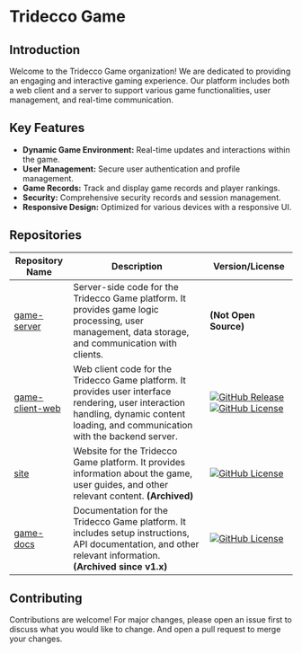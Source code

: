 # Tridecco Game

## Introduction

Welcome to the Tridecco Game organization! We are dedicated to providing an engaging and interactive gaming experience. Our platform includes both a web client and a server to support various game functionalities, user management, and real-time communication.

## Key Features

- **Dynamic Game Environment:** Real-time updates and interactions within the game.
- **User Management:** Secure user authentication and profile management.
- **Game Records:** Track and display game records and player rankings.
- **Security:** Comprehensive security records and session management.
- **Responsive Design:** Optimized for various devices with a responsive UI.

## Repositories

| Repository Name                                                | Description                                                                                                                                                                          | Version/License                                                                                                                                                                                                                                                                                |
| -------------------------------------------------------------- | ------------------------------------------------------------------------------------------------------------------------------------------------------------------------------------ | ---------------------------------------------------------------------------------------------------------------------------------------------------------------------------------------------------------------------------------------------------------------------------------------------- |
| [game-server](https://github.com/tridecco/game-server)         | Server-side code for the Tridecco Game platform. It provides game logic processing, user management, data storage, and communication with clients.                                   | **(Not Open Source)**                                                                                                                                                                                                                                                                          |
| [game-client-web](https://github.com/tridecco/game-client-web) | Web client code for the Tridecco Game platform. It provides user interface rendering, user interaction handling, dynamic content loading, and communication with the backend server. | [![GitHub Release](https://img.shields.io/github/v/release/tridecco/game-client-web)](https://github.com/tridecco/game-client-web/releases) [![GitHub License](https://img.shields.io/github/license/tridecco/game-client-web)](https://github.com/tridecco/game-client-web/blob/main/LICENSE) |
| [site](https://github.com/tridecco/site)                       | Website for the Tridecco Game platform. It provides information about the game, user guides, and other relevant content. **(Archived)**                                              | [![GitHub License](https://img.shields.io/github/license/tridecco/site)](https://github.com/tridecco/site/blob/main/LICENSE)                                                                                                                                                                   |
| [game-docs](https://github.com/tridecco/game-docs)             | Documentation for the Tridecco Game platform. It includes setup instructions, API documentation, and other relevant information. **(Archived since v1.x)**                           | [![GitHub License](https://img.shields.io/github/license/tridecco/game-docs)](https://github.com/tridecco/game-docs/blob/main/LICENSE)                                                                                                                                                         |

## Contributing

Contributions are welcome! For major changes, please open an issue first to discuss what you would like to change. And open a pull request to merge your changes.
